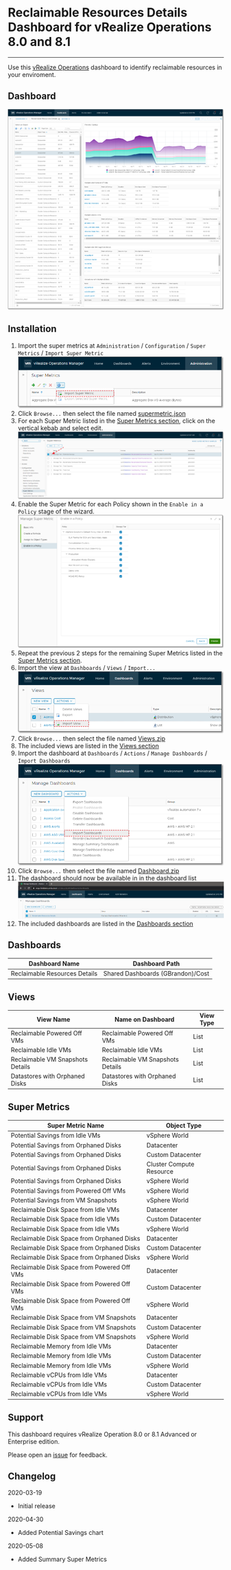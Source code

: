 
# Reclaimable Resources Details Dashboard for vRealize Operations 8.0 and 8.1
---------

Use this [vRealize Operations](https://www.vmware.com/products/vrealize-operations.html) dashboard to identify reclaimable resources in your enviroment.

## Dashboard
![Dashboard](https://raw.githubusercontent.com/notoriousbdg/vrops-dashboard-reclaimable_resources_details/master/images/Dashboard.png)

## Installation
1. Import the super metrics at `Administration` / `Configuration` / `Super Metrics` / `Import Super Metric`  
![Import Super Metric](https://raw.githubusercontent.com/notoriousbdg/vrops-dashboard-reclaimable_resources_details/master/images/Supermetric_Import.png)
2. Click `Browse...` then select the file named [supermetric.json](https://raw.githubusercontent.com/notoriousbdg/vrops-dashboard-reclaimable_resources_details/master/supermetric.json)
3. For each Super Metric listed in the [Super Metrics section](#Super-Metrics), click on the vertical kebab and select edit.  
![Policy Metrics](https://raw.githubusercontent.com/notoriousbdg/vrops-dashboard-reclaimable_resources_details/master/images/Supermetric_Edit.png)
4. Enable the Super Metric for each Policy shown in the `Enable in a Policy` stage of the wizard.
![Policy Library](https://raw.githubusercontent.com/notoriousbdg/vrops-dashboard-reclaimable_resources_details/master/images/Supermetric_Policy.png)
5. Repeat the previous 2 steps for the remaining Super Metrics listed in the [Super Metrics section](#Super-Metrics).
6. Import the view at `Dashboards` / `Views` / `Import...`  
![Import View](https://raw.githubusercontent.com/notoriousbdg/vrops-dashboard-reclaimable_resources_details/master/images/View_Import.png)
7. Click `Browse...` then select the file named [Views.zip](https://github.com/notoriousbdg/vrops-dashboard-reclaimable_resources_details/raw/master/Views.zip)
8. The included views are listed in the [Views section](#Views)
9. Import the dashboard at `Dashboards` / `Actions` / `Manage Dashboards` / `Import Dashboards`  
![Import Dashboard](https://raw.githubusercontent.com/notoriousbdg/vrops-dashboard-reclaimable_resources_details/master/images/Dashboard_Import.png)
10. Click `Browse...` then select the file named [Dashboard.zip](https://github.com/notoriousbdg/vrops-dashboard-reclaimable_resources_details/raw/master/Dashboard.zip)
11. The dashboard should now be available in in the dashboard list  
![Dashboard List](https://raw.githubusercontent.com/notoriousbdg/vrops-dashboard-reclaimable_resources_details/master/images/Dashboard_List.png)
12. The included dashboards are listed in the [Dashboards section](#Dashboards)

## Dashboards
| Dashboard Name | Dashboard Path |
|--|--|
| Reclaimable Resources Details | Shared Dashboards (GBrandon)/Cost |

## Views
| View Name | Name on Dashboard | View Type |
|--|--|--|
| Reclaimable Powered Off VMs | Reclaimable Powered Off VMs | List |
| Reclaimable Idle VMs | Reclaimable Idle VMs | List |
| Reclaimable VM Snapshots Details | Reclaimable VM Snapshots Details | List |
| Datastores with Orphaned Disks | Datastores with Orphaned Disks | List |

## Super Metrics
| Super Metric Name | Object Type |
|--|--|
| Potential Savings from Idle VMs | vSphere World |
| Potential Savings from Orphaned Disks | Datacenter |
| Potential Savings from Orphaned Disks | Custom Datacenter |
| Potential Savings from Orphaned Disks | Cluster Compute Resource |
| Potential Savings from Orphaned Disks | vSphere World |
| Potential Savings from Powered Off VMs | vSphere World |
| Potential Savings from VM Snapshots | vSphere World |
| Reclaimable Disk Space from Idle VMs | Datacenter |
| Reclaimable Disk Space from Idle VMs | Custom Datacenter |
| Reclaimable Disk Space from Idle VMs | vSphere World |
| Reclaimable Disk Space from Orphaned Disks | Datacenter |
| Reclaimable Disk Space from Orphaned Disks | Custom Datacenter |
| Reclaimable Disk Space from Orphaned Disks | vSphere World |
| Reclaimable Disk Space from Powered Off VMs | Datacenter |
| Reclaimable Disk Space from Powered Off VMs | Custom Datacenter |
| Reclaimable Disk Space from Powered Off VMs | vSphere World |
| Reclaimable Disk Space from VM Snapshots | Datacenter |
| Reclaimable Disk Space from VM Snapshots | Custom Datacenter |
| Reclaimable Disk Space from VM Snapshots | vSphere World |
| Reclaimable Memory from Idle VMs | Datacenter |
| Reclaimable Memory from Idle VMs | Custom Datacenter |
| Reclaimable Memory from Idle VMs | vSphere World |
| Reclaimable vCPUs from Idle VMs | Datacenter |
| Reclaimable vCPUs from Idle VMs | Custom Datacenter |
| Reclaimable vCPUs from Idle VMs | vSphere World |

## Support

This dashboard requires vRealize Operation 8.0 or 8.1 Advanced or Enterprise edition.

Please open an [issue](https://github.com/notoriousbdg/vrops-dashboard-reclaimable_resources_details/issues) for feedback.

## Changelog
2020-03-19
* Initial release

2020-04-30
* Added Potential Savings chart

2020-05-08
* Added Summary Super Metrics
